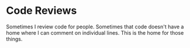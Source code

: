 # Code Reviews

Sometimes I review code for people. Sometimes that code doesn't have a home where I can comment on
individual lines. This is the home for those things.
